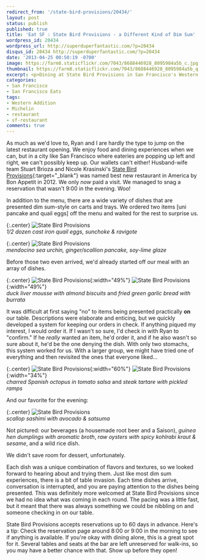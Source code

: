 ```yaml
---
redirect_from: '/state-bird-provisions/20434/'
layout: post
status: publish
published: true
title: 'Eat SF : State Bird Provisions - a Different Kind of Dim Sum'
wordpress_id: 20434
wordpress_url: http://superduperfantastic.com/?p=20434
disqus_id: 20434 http://superduperfantastic.com/?p=20434
date: '2013-04-25 00:50:19 -0700'
image: https://farm8.staticflickr.com/7043/8688446928_8095984a5b_c.jpg
thumbnail: https://farm8.staticflickr.com/7043/8688446928_8095984a5b_q.jpg
excerpt: <p>Dining at State Bird Provisions in San Francisco's Western Addition neighborhood. Named by Bon Appetit as 2012 Best New Restaurant in America.</p>
categories:
- San Francisco
- San Francisco Eats
tags:
- Western Addition
- Michelin
- restaurant
- sf-restaurant
comments: true
---
```

As much as we'd love to, Ryan and I are hardly the type to jump on the latest restaurant opening. We enjoy food and dining experiences when we can, but in a city like San Francisco where eateries are popping up left and right, we can't possibly keep up. Our wallets can't either! Husband-wife team Stuart Brioza and Nicole Krasinski's [State Bird Provisions](http://statebirdsf.com/ "State Bird Provisions"){:target="_blank"} was named best new restaurant in America by Bon Appetit in 2012\. We only _now_ paid a visit. We managed to snag a reservation that wasn't 9:00 in the evening. Woo!

In addition to the menu, there are a wide variety of dishes that are presented dim sum-style on carts and trays. We ordered two items [uni pancake and quail eggs] off the menu and waited for the rest to surprise us.

{:.center}
![State Bird Provisions](https://farm8.staticflickr.com/7049/8688448226_9c1497132c_c.jpg)  
_1/2 dozen cast iron quail eggs, sunchoke & ravigote_

{:.center}
![State Bird Provisions](https://farm8.staticflickr.com/7043/8688446928_8095984a5b_c.jpg)  
_mendocino sea urchin, ginger/scallion pancake, soy-lime glaze_

Before those two even arrived, we'd already started off our meal with an array of dishes.

{:.center}
![State Bird Provisions](https://farm8.staticflickr.com/7054/8687327477_e68d4760b8.jpg){:width="49%"} ![State Bird Provisions](https://farm8.staticflickr.com/7046/8688445886_ef9d1a7e65.jpg){:width="49%"}  
_duck liver mousse with almond biscuits_ and _fried green garlic bread with burrata_

It was difficult at first saying "no" to items being presented practically **on** our table. Descriptions were elaborate and enticing, but we quickly developed a system for keeping our orders in check. If anything piqued my interest, I would order it. If I wasn't so sure, I'd check in with Ryan to "confirm." If he _really_ wanted an item, he'd order it, and if he also wasn't so sure about it, he'd be the one denying the dish. With only two stomachs, this system worked for us. With a larger group, we might have tried one of everything and then revisited the ones that everyone liked...

{:.center}
![State Bird Provisions](https://farm8.staticflickr.com/7049/8687329547_266e736763.jpg){:width="60%"} ![State Bird Provisions](https://farm8.staticflickr.com/7047/8687328137_d54fe025a8.jpg){:width="34%"}  
_charred Spanish octopus in tomato salsa_ and _steak tartare with pickled ramps_

And our favorite for the evening:

{:.center}
![State Bird Provisions](https://farm8.staticflickr.com/7044/8687328485_4c57117a6f_c.jpg)  
_scallop sashimi with avocado & satsuma_

Not pictured: our beverages (a housemade root beer and a Saison), _guinea hen dumplings with aromatic broth_, _raw oysters with spicy kohlrabi kraut & sesame_, and a wild rice dish.

We didn't save room for dessert, unfortunately.

Each dish was a unique combination of flavors and textures, so we looked forward to hearing about and trying them. Just like most dim sum experiences, there is a bit of table invasion. Each time dishes arrive, conversation is interrupted, and you are paying attention to the dishes being presented. This was definitely more welcomed at State Bird Provisions since we had no idea what was coming in each round. The pacing was a little fast, but it meant that there was always something we could be nibbling on and someone checking in on our table.

State Bird Provisions accepts reservations up to 60 days in advance. Here's a tip: Check the reservation page around 8:00 or 9:00 in the morning to see if anything is available. If you're okay with dining alone, this is a great spot for it. Several tables and seats at the bar are left unreserved for walk-ins, so you may have a better chance with that. Show up before they open!